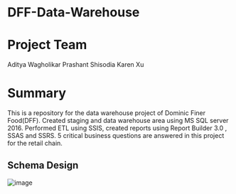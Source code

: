 # DFF-Data-Warehouse
# Project Team
Aditya Wagholikar
Prashant Shisodia
Karen Xu

# Summary 
This is a repository for the data warehouse project of Dominic Finer Food(DFF). Created staging and data warehouse area  using MS SQL server 2016. Performed ETL using SSIS, created reports using Report Builder 3.0 , SSAS and SSRS.
5 critical business questions are answered in this project for the retail chain.

## Schema Design

![image](https://user-images.githubusercontent.com/4469379/44959165-18e5f180-aeb0-11e8-956d-de7b8bff348c.png)

